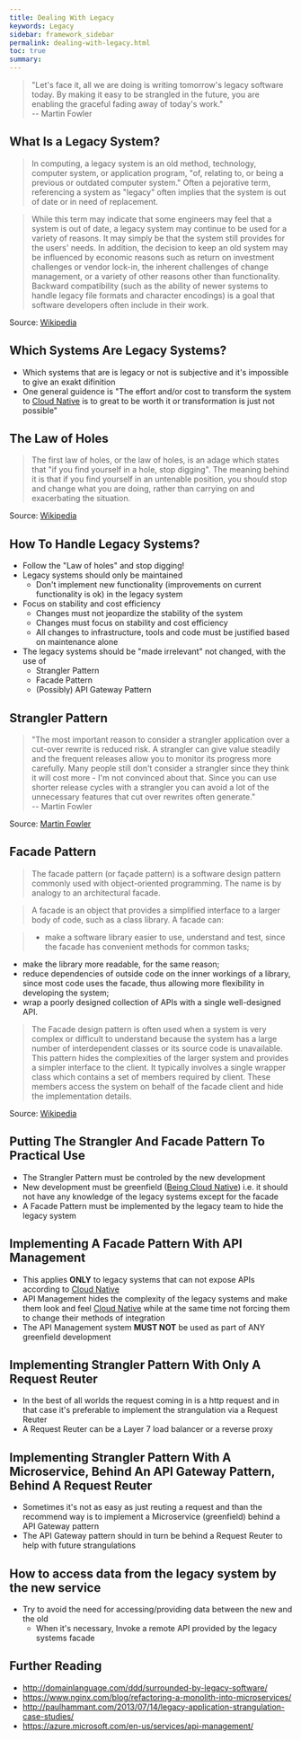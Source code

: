 ```yaml
---
title: Dealing With Legacy
keywords: Legacy
sidebar: framework_sidebar
permalink: dealing-with-legacy.html
toc: true
summary:
---
```



> "Let's face it, all we are doing is writing tomorrow's legacy software today. By making it easy to be strangled in the future, you are enabling the graceful fading away of today's work."
<br> -- Martin Fowler

## What Is a Legacy System?
> In computing, a legacy system is an old method, technology, computer system, or application program, "of, relating to, or being a previous or outdated computer system." Often a pejorative term, referencing a system as "legacy" often implies that the system is out of date or in need of replacement.

> While this term may indicate that some engineers may feel that a system is out of date, a legacy system may continue to be used for a variety of reasons. It may simply be that the system still provides for the users' needs. In addition, the decision to keep an old system may be influenced by economic reasons such as return on investment challenges or vendor lock-in, the inherent challenges of change management, or a variety of other reasons other than functionality. Backward compatibility (such as the ability of newer systems to handle legacy file formats and character encodings) is a goal that software developers often include in their work.

Source: [Wikipedia](https://en.wikipedia.org/wiki/Legacy_system)

## Which Systems Are Legacy Systems?
* Which systems that are is legacy or not is subjective and it's impossible to give an exakt difinition
* One general guidence is "The effort and/or cost to transform the system to [Cloud Native](being-cloud-native.html) is to great to be worth it or transformation is just not possible"

## The Law of Holes
> The first law of holes, or the law of holes, is an adage which states that "if you find yourself in a hole, stop digging". The meaning behind it is that if you find yourself in an untenable position, you should stop and change what you are doing, rather than carrying on and exacerbating the situation.

Source: [Wikipedia](https://en.wikipedia.org/wiki/Law_of_holes)

## How To Handle Legacy Systems?
* Follow the "Law of holes" and stop digging!
* Legacy systems should only be maintained
  * Don't implement new functionality (improvements on current functionality is ok) in the legacy system
* Focus on stability and cost efficiency
  * Changes must not jeopardize the stability of the system
  * Changes must focus on stability and cost efficiency
  * All changes to infrastructure, tools and code must be justified based on maintenance alone
* The legacy systems should be "made irrelevant" not changed, with the use of
  * Strangler Pattern
  * Facade Pattern
  * (Possibly) API Gateway Pattern

## Strangler Pattern
> "The most important reason to consider a strangler application over a cut-over rewrite is reduced risk. A strangler can give value steadily and the frequent releases allow you to monitor its progress more carefully. Many people still don't consider a strangler since they think it will cost more - I'm not convinced about that. Since you can use shorter release cycles with a strangler you can avoid a lot of the unnecessary features that cut over rewrites often generate."
<br> -- Martin Fowler

Source: [Martin Fowler](http://www.martinfowler.com/bliki/StranglerApplication.html)

## Facade Pattern
> The facade pattern (or façade pattern) is a software design pattern commonly used with object-oriented programming. The name is by analogy to an architectural facade.

> A facade is an object that provides a simplified interface to a larger body of code, such as a class library. A facade can:

> * make a software library easier to use, understand and test, since the facade has convenient methods for common tasks;
* make the library more readable, for the same reason;
* reduce dependencies of outside code on the inner workings of a library, since most code uses the facade, thus allowing more flexibility in developing the system;
* wrap a poorly designed collection of APIs with a single well-designed API.

> The Facade design pattern is often used when a system is very complex or difficult to understand because the system has a large number of interdependent classes or its source code is unavailable. This pattern hides the complexities of the larger system and provides a simpler interface to the client. It typically involves a single wrapper class which contains a set of members required by client. These members access the system on behalf of the facade client and hide the implementation details.

Source: [Wikipedia](https://en.wikipedia.org/wiki/Facade_pattern)

## Putting The Strangler And Facade Pattern To Practical Use
* The Strangler Pattern must be controled by the new development
* New development must be greenfield ([Being Cloud Native](being-cloud-native.html)) i.e. it should not have any knowledge of the legacy systems except for the facade
* A Facade Pattern must be implemented by the legacy team to hide the legacy system

## Implementing A Facade Pattern With API Management
* This applies **ONLY** to legacy systems that can not expose APIs according to [Cloud Native](being-cloud-native.html)
* API Management hides the complexity of the legacy systems and make them look and feel [Cloud Native](being-cloud-native.html) while at the same time not forcing them to change their methods of integration
* The API Management system **MUST NOT** be used as part of ANY greenfield development

## Implementing Strangler Pattern With Only A Request Reuter
* In the best of all worlds the request coming in is a http request and in that case it's preferable to implement the strangulation via a Request Reuter
* A Request Reuter can be a Layer 7 load balancer or a reverse proxy

## Implementing Strangler Pattern With A Microservice, Behind An API Gateway Pattern, Behind A Request Reuter
* Sometimes it's not as easy as just reuting a request and than the recommend way is to implement a Microservice (greenfield) behind a API Gateway pattern
* The API Gateway pattern should in turn be behind a Request Reuter to help with future strangulations

## How to access data from the legacy system by the new service
* Try to avoid the need for accessing/providing data between the new and the old
  * When it's necessary, Invoke a remote API provided by the legacy systems facade

## Further Reading
* http://domainlanguage.com/ddd/surrounded-by-legacy-software/
* https://www.nginx.com/blog/refactoring-a-monolith-into-microservices/
* http://paulhammant.com/2013/07/14/legacy-application-strangulation-case-studies/
* https://azure.microsoft.com/en-us/services/api-management/
